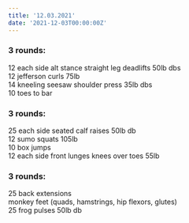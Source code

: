 ```yaml
---
title: '12.03.2021'
date: '2021-12-03T00:00:00Z'
---
```


### 3 rounds:      
12 each side alt stance straight leg deadlifts 50lb dbs     
12 jefferson curls 75lb     
14 kneeling seesaw shoulder press 35lb dbs    
10 toes to bar        

### 3 rounds:  
25 each side seated calf raises 50lb db      
12 sumo squats 105lb   
10 box jumps     
12 each side front lunges knees over toes 55lb     

### 3 rounds:  
25 back extensions     
monkey feet (quads, hamstrings, hip flexors, glutes)    
25 frog pulses 50lb db 
